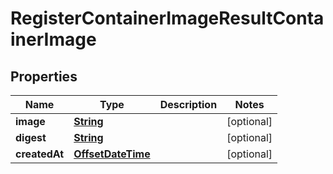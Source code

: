 

# RegisterContainerImageResultContainerImage


## Properties

| Name | Type | Description | Notes |
|------------ | ------------- | ------------- | -------------|
|**image** | [**String**](String.md) |  |  [optional] |
|**digest** | [**String**](String.md) |  |  [optional] |
|**createdAt** | [**OffsetDateTime**](OffsetDateTime.md) |  |  [optional] |



